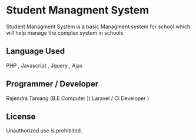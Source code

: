 # Student Managment System


Student Managment System is a basic Managment system for school.which will help manage the complex system
in schools

## Language Used

PHP , Javascript , Jquery , Ajax 

## Programmer / Developer

Rajendra Tamang (B.E Computer )( Laravel / Ci Developer )

## License

Unauthorized use is prohibited.
